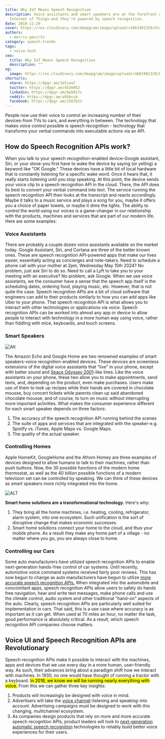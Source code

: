```yaml
---
title: Why IoT Means Speech Recognition
description: Voice assistants and smart speakers are at the forefront of the
  Internet of Things—and they're powered by speech recognition.
date: 2018-11-29
cover: https://res.cloudinary.com/deepgram/image/upload/v1661981329/blog/why-iot-means-speech-recognition/why-IOT-means-speech-rec%402x.jpg
authors:
  - morris-gevirtz
category: speech-trends
tags:
  - voice-tech
seo:
  title: Why IoT Means Speech Recognition
  description: ""
og:
  image: https://res.cloudinary.com/deepgram/image/upload/v1661981329/blog/why-iot-means-speech-recognition/why-IOT-means-speech-rec%402x.jpg
shorturls:
  share: https://dpgr.am/1d1cea7
  twitter: https://dpgr.am/453e052
  linkedin: https://dpgr.am/be5817c
  reddit: https://dpgr.am/a5bbccb
  facebook: https://dpgr.am/1567b21
---
```

People now use their voice to control an increasing number of their devices-from TVs to cars, and everything in between. The technology that makes voice control possible is speech recognition - technology that transforms your verbal commands into executable actions via an API.

## How do Speech Recognition APIs work?

When you talk to your speech recognition-enabled device-Google assistant, Siri, or your stove-you first have to wake the device by saying (or yelling) a keyword like "OK Google." These devices have a little bit of local hardware that is constantly listening for a specific wake word. Once it hears that, it really starts listening until you stop speaking. At this point, the device sends your voice clip to a speech recognition API in the cloud. There, the API does its best to convert your verbal command into text. The service running the speech recognition API then looks at the transcript and reacts accordingly. Maybe it talks to a music service and plays a song for you, maybe it offers you a choice of paper towels, or maybe it dims the lights. The ability to control the world using our voices is a game-changer in our relationship with the products, machines and services that are part of our modern life. Here are some examples:

### Voice Assistants

There are probably a couple dozen voice assistants available on the market today. Google Assistant, Siri, and Cortana are three of the better known ones. These are speech recognition API-powered apps that make our lives easier, essentially acting as concierges and note-takers. Need to schedule a phone call with your mother at 2pm, Wednesday May 15th 2024? No problem, just ask Siri to do so. Need to call a Lyft to take you to your meeting with an executive? No problem, ask Google. When we use voice assistants, we the consumer have a sense that the speech app itself is the scheduling dates, ordering food, playing music, etc. However, that is not quite the case. Speech recognition APIs are a bit of cloud software that engineers can add to their products similarly to how you can add apps like Uber to your phone. That speech recognition API is what allows you to interact with other technologies or applications via voice. Speech recognition APIs can be worked into almost any app or device to allow people to interact with technology in a more human way using voice, rather than fiddling with mice, keyboards, and touch screens.

### Smart Speakers

![Alt](https://res.cloudinary.com/deepgram/image/upload/v1661976769/blog/why-iot-means-speech-recognition/rahul-chakraborty-556155-unsplash.jpg)

The Amazon Echo and Google Home are two renowned examples of smart speakers-voice recognition-enabled devices. These devices are screenless extensions of the digital voice assistants that "live" in your phone, except with better sound and [Space Odyssey 2001](https://blog.deepgram.com/what-makes-alexa-siri-terminator-and-hal-tick/)-like lines. Like the voice assistants on your phone, these two allow you to make appointments, send texts, and, depending on the product, even make purchases. Users make use of them to look up recipes while their hands are covered in chocolate mousse, buy concert tickets while parents clean up said abandoned chocolate mousse, and of course, to turn on music without interrupting more important activities. What makes the consumer experience different for each smart speaker depends on three factors:

1. The accuracy of the speech recognition API running behind the scenes
2. The suite of apps and services that are integrated with the speaker-e.g. Spotify vs. iTunes, Apple Maps vs. Google Maps.
3. The quality of the actual speaker.

### Controlling Homes

Apple HomeKit, GoogleHome and the Athom Homey are three examples of devices designed to allow humans to talk to their machines, rather than push buttons. Now, the 30 possible functions of the modern home thermostat, as well as the 40 billion possible functions of a modern television set can be controlled by speaking. We can think of these devices as smart speakers more richly integrated into the home. 

![ALT](https://res.cloudinary.com/deepgram/image/upload/v1661976770/blog/why-iot-means-speech-recognition/brandon-jacoby-306845-unsplash.jpg)

**Smart home solutions are a transformational technology.** Here's why:

1. They bring all the home machines, i.e. heating, cooling, refrigerator, alarm system, into one ecosystem. Such unification is the sort of disruptive change that makes economic successes.
2. Smart home solutions connect your home to the cloud, and thus your mobile phone. As a result they make any home part of a village - no matter where you go, you are always close to home.

### Controlling our Cars

Some auto manufacturers have utilized speech recognition APIs to enable next-generation hands-free control of car systems. Until recently, automotive voice command systems received fairly poor reviews. This has now begun to change as auto manufacturers have begun to utilize [more accurate speech recognition APIs.](https://blog.deepgram.com/why-8-year-olds-are-like-asr/) When integrated into the automobile and concomitant apps, speech recognition APIs allow users to safely do hands free navigation, hear and write text messages, make phone calls and use the climate control, audio system and other traditional "hand-on" aspects of the auto. Clearly, speech recognition APIs are particularly well suited for implementation in cars. That said, this is a use case where accuracy is as important as it can get. When used at 70 miles an hour, no matter the task, good performance is absolutely critical. As a result, which speech recognition API companies choose matters.

## Voice UI and Speech Recognition APIs are Revolutionary

Speech recognition APIs make it possible to interact with the machines, apps and devices that we use every day in a more human, user-friendly way. As such, their advances bring about a paradigm shift how we interact with machines. In 1930, no one would have thought of running a tractor with a keyboard. <mark>In 2018, we know we will be running nearly everything with voice.</mark> From this we can gather three key insights:

1. Products will increasingly be designed with voice in mind.
2. Advertisers will take the [voice channel](https://blog.deepgram.com/how-can-companies-extract-more-value-out-of-voice/)-listening and speaking-into account. Advertising campaigns must be designed to work with this changing, multichannel ecosystem.
3. As companies design products that rely on more and more accurate speech recognition APIs, product leaders will look to [next-generation automatic speech recognition](https://blog.deepgram.com/deep-learning-speech-recognition/) technologies to reliably build better voice experiences for their users.